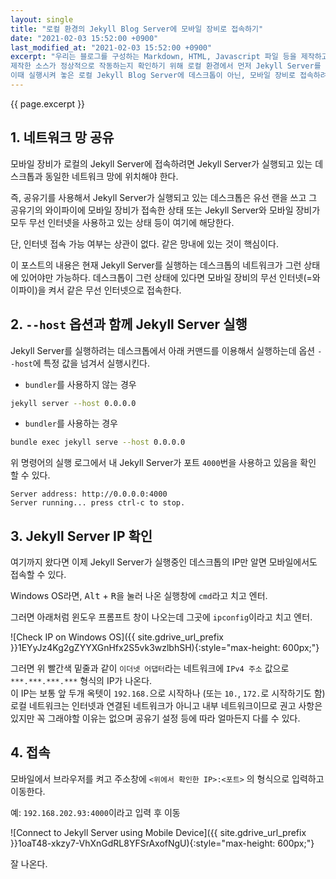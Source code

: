 ```yaml
---
layout: single
title: "로컬 환경의 Jekyll Blog Server에 모바일 장비로 접속하기"
date: "2021-02-03 15:52:00 +0900"
last_modified_at: "2021-02-03 15:52:00 +0900"
excerpt: "우리는 블로그를 구성하는 Markdown, HTML, Javascript 파일 등을 제작하고 나서 Github 저장소에 소스를 업로드 하기 전에
제작한 소스가 정상적으로 작동하는지 확인하기 위해 로컬 환경에서 먼저 Jekyll Server를 실행시켜서 테스트 하곤 한다.<br/>
이때 실행시켜 놓은 로컬 Jekyll Blog Server에 데스크톱이 아닌, 모바일 장비로 접속하려면 어떻게 하는지 알아보자."
---
```

{{ page.excerpt }}

## 1. 네트워크 망 공유

모바일 장비가 로컬의 Jekyll Server에 접속하려면 Jekyll Server가 실행되고 있는 데스크톱과 동일한 네트워크 망에 위치해야 한다.

즉, 공유기를 사용해서 Jekyll Server가 실행되고 있는 데스크톱은 유선 랜을 쓰고 그 공유기의 와이파이에 모바일 장비가 접속한 상태
또는 Jekyll Server와 모바일 장비가 모두 무선 인터넷을 사용하고 있는 상태 등이 여기에 해당한다.

단, 인터넷 접속 가능 여부는 상관이 없다. 같은 망내에 있는 것이 핵심이다.

이 포스트의 내용은 현재 Jekyll Server를 실행하는 데스크톱의 네트워크가 그런 상태에 있어야만 가능하다.
데스크톱이 그런 상태에 있다면 모바일 장비의 무선 인터넷(=와이파이)을 켜서 같은 무선 인터넷으로 접속한다.

## 2. `--host` 옵션과 함께 Jekyll Server 실행

Jekyll Server를 실행하려는 데스크톱에서 아래 커맨드를 이용해서 실행하는데 옵션 `--host`에 특정 값을 넘겨서 실행시킨다.

* `bundler`를 사용하지 않는 경우

```bash
jekyll server --host 0.0.0.0
```

* `bundler`를 사용하는 경우

```bash
bundle exec jekyll serve --host 0.0.0.0
```

위 명령어의 실행 로그에서 내 Jekyll Server가 포트 `4000`번을 사용하고 있음을 확인 할 수 있다.

```
Server address: http://0.0.0.0:4000
Server running... press ctrl-c to stop.
```

## 3. Jekyll Server IP 확인

여기까지 왔다면 이제 Jekyll Server가 실행중인 데스크톱의 IP만 알면 모바일에서도 접속할 수 있다.

Windows OS라면, <kbd>Alt</kbd> + <kbd>R</kbd>을 눌러 나온 실행창에 `cmd`라고 치고 엔터.

그러면 아래처럼 윈도우 프롬프트 창이 나오는데 그곳에 `ipconfig`이라고 치고 엔터.

![Check IP on Windows OS]({{ site.gdrive_url_prefix }}1EYyJz4Kg2gZYYXGnHfx2S5vk3wzlbhSH){:style="max-height: 600px;"}

그러면 위 빨간색 밑줄과 같이 `이더넷 어댑터`라는 네트워크에 `IPv4 주소` 값으로 `***.***.***.***` 형식의 IP가 나온다.<br/>
이 IP는 보통 앞 두개 옥텟이 `192.168.`으로 시작하나 (또는 `10.`, `172.`로 시작하기도 함)
로컬 네트워크는 인터넷과 연결된 네트워크가 아니고 내부 네트워크이므로
권고 사항은 있지만 꼭 그래야할 이유는 없으며 공유기 설정 등에 따라 얼마든지 다를 수 있다.

## 4. 접속

모바일에서 브라우저를 켜고 주소창에 `<위에서 확인한 IP>:<포트>` 의 형식으로 입력하고 이동한다.

예: `192.168.202.93:4000`이라고 입력 후 이동

![Connect to Jekyll Server using Mobile Device]({{ site.gdrive_url_prefix }}1oaT48-xkzy7-VhXnGdRL8YFSrAxofNgU){:style="max-height: 600px;"}

잘 나온다.
